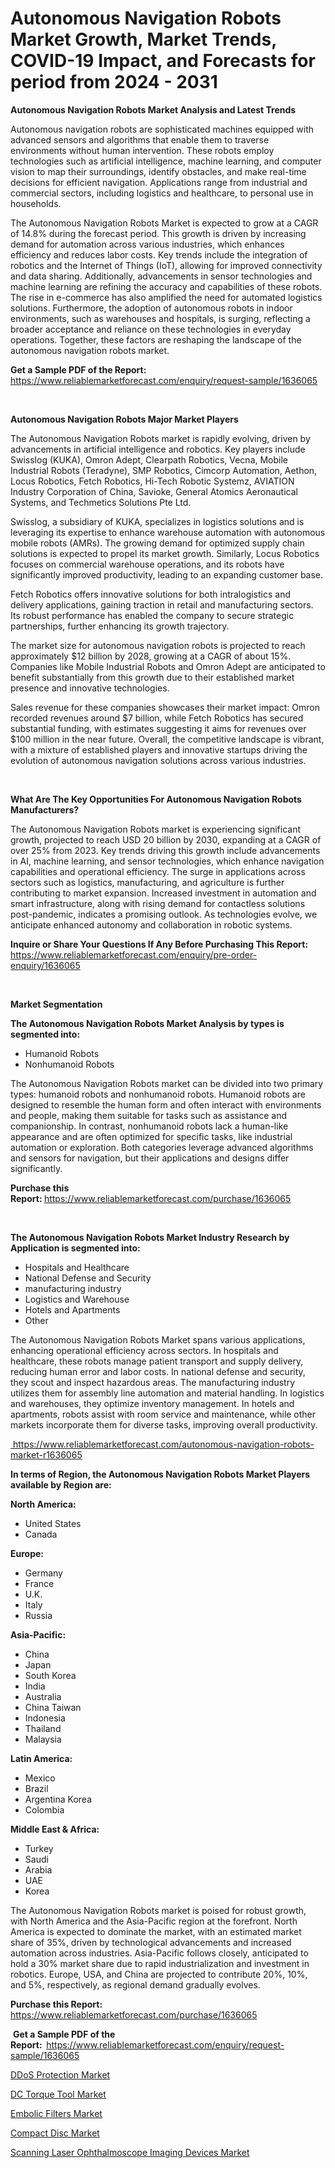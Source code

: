 <p><h1>Autonomous Navigation Robots Market Growth, Market Trends, COVID-19 Impact, and Forecasts for period from 2024 - 2031</h1></p><p><strong>Autonomous Navigation Robots Market Analysis and Latest Trends</strong></p>
<p><p>Autonomous navigation robots are sophisticated machines equipped with advanced sensors and algorithms that enable them to traverse environments without human intervention. These robots employ technologies such as artificial intelligence, machine learning, and computer vision to map their surroundings, identify obstacles, and make real-time decisions for efficient navigation. Applications range from industrial and commercial sectors, including logistics and healthcare, to personal use in households.</p><p>The Autonomous Navigation Robots Market is expected to grow at a CAGR of 14.8% during the forecast period. This growth is driven by increasing demand for automation across various industries, which enhances efficiency and reduces labor costs. Key trends include the integration of robotics and the Internet of Things (IoT), allowing for improved connectivity and data sharing. Additionally, advancements in sensor technologies and machine learning are refining the accuracy and capabilities of these robots. The rise in e-commerce has also amplified the need for automated logistics solutions. Furthermore, the adoption of autonomous robots in indoor environments, such as warehouses and hospitals, is surging, reflecting a broader acceptance and reliance on these technologies in everyday operations. Together, these factors are reshaping the landscape of the autonomous navigation robots market.</p></p>
<p><strong>Get a Sample PDF of the Report:&nbsp;</strong> <a href="https://www.reliablemarketforecast.com/enquiry/request-sample/1636065">https://www.reliablemarketforecast.com/enquiry/request-sample/1636065</a></p>
<p>&nbsp;</p>
<p><strong>Autonomous Navigation Robots Major Market Players</strong></p>
<p><p>The Autonomous Navigation Robots market is rapidly evolving, driven by advancements in artificial intelligence and robotics. Key players include Swisslog (KUKA), Omron Adept, Clearpath Robotics, Vecna, Mobile Industrial Robots (Teradyne), SMP Robotics, Cimcorp Automation, Aethon, Locus Robotics, Fetch Robotics, Hi-Tech Robotic Systemz, AVIATION Industry Corporation of China, Savioke, General Atomics Aeronautical Systems, and Techmetics Solutions Pte Ltd.</p><p>Swisslog, a subsidiary of KUKA, specializes in logistics solutions and is leveraging its expertise to enhance warehouse automation with autonomous mobile robots (AMRs). The growing demand for optimized supply chain solutions is expected to propel its market growth. Similarly, Locus Robotics focuses on commercial warehouse operations, and its robots have significantly improved productivity, leading to an expanding customer base.</p><p>Fetch Robotics offers innovative solutions for both intralogistics and delivery applications, gaining traction in retail and manufacturing sectors. Its robust performance has enabled the company to secure strategic partnerships, further enhancing its growth trajectory.</p><p>The market size for autonomous navigation robots is projected to reach approximately $12 billion by 2028, growing at a CAGR of about 15%. Companies like Mobile Industrial Robots and Omron Adept are anticipated to benefit substantially from this growth due to their established market presence and innovative technologies.</p><p>Sales revenue for these companies showcases their market impact: Omron recorded revenues around $7 billion, while Fetch Robotics has secured substantial funding, with estimates suggesting it aims for revenues over $100 million in the near future. Overall, the competitive landscape is vibrant, with a mixture of established players and innovative startups driving the evolution of autonomous navigation solutions across various industries.</p></p>
<p>&nbsp;</p>
<p><strong>What Are The Key Opportunities For Autonomous Navigation Robots Manufacturers?</strong></p>
<p><p>The Autonomous Navigation Robots market is experiencing significant growth, projected to reach USD 20 billion by 2030, expanding at a CAGR of over 25% from 2023. Key trends driving this growth include advancements in AI, machine learning, and sensor technologies, which enhance navigation capabilities and operational efficiency. The surge in applications across sectors such as logistics, manufacturing, and agriculture is further contributing to market expansion. Increased investment in automation and smart infrastructure, along with rising demand for contactless solutions post-pandemic, indicates a promising outlook. As technologies evolve, we anticipate enhanced autonomy and collaboration in robotic systems.</p></p>
<p><strong>Inquire or Share Your Questions If Any Before Purchasing This Report:</strong> <a href="https://www.reliablemarketforecast.com/enquiry/pre-order-enquiry/1636065">https://www.reliablemarketforecast.com/enquiry/pre-order-enquiry/1636065</a></p>
<p>&nbsp;</p>
<p><strong>Market Segmentation</strong></p>
<p><strong>The Autonomous Navigation Robots Market Analysis by types is segmented into:</strong></p>
<p><ul><li>Humanoid Robots</li><li>Nonhumanoid Robots</li></ul></p>
<p><p>The Autonomous Navigation Robots market can be divided into two primary types: humanoid robots and nonhumanoid robots. Humanoid robots are designed to resemble the human form and often interact with environments and people, making them suitable for tasks such as assistance and companionship. In contrast, nonhumanoid robots lack a human-like appearance and are often optimized for specific tasks, like industrial automation or exploration. Both categories leverage advanced algorithms and sensors for navigation, but their applications and designs differ significantly.</p></p>
<p><strong>Purchase this Report:&nbsp;</strong><a href="https://www.reliablemarketforecast.com/purchase/1636065">https://www.reliablemarketforecast.com/purchase/1636065</a></p>
<p>&nbsp;</p>
<p><strong>The Autonomous Navigation Robots Market Industry Research by Application is segmented into:</strong></p>
<p><ul><li>Hospitals and Healthcare</li><li>National Defense and Security</li><li>manufacturing industry</li><li>Logistics and Warehouse</li><li>Hotels and Apartments</li><li>Other</li></ul></p>
<p><p>The Autonomous Navigation Robots Market spans various applications, enhancing operational efficiency across sectors. In hospitals and healthcare, these robots manage patient transport and supply delivery, reducing human error and labor costs. In national defense and security, they scout and inspect hazardous areas. The manufacturing industry utilizes them for assembly line automation and material handling. In logistics and warehouses, they optimize inventory management. In hotels and apartments, robots assist with room service and maintenance, while other markets incorporate them for diverse tasks, improving overall productivity.</p></p>
<p><a href="https://www.reliablemarketforecast.com/autonomous-navigation-robots-market-r1636065">&nbsp;https://www.reliablemarketforecast.com/autonomous-navigation-robots-market-r1636065</a></p>
<p><strong>In terms of Region, the Autonomous Navigation Robots Market Players available by Region are:</strong></p>
<p>
    <p> <strong> North America: </strong>
        <ul>
            <li>United States</li>
            <li>Canada</li>
        </ul>
        </p> 
    <p> <strong> Europe: </strong>
        <ul>
            <li>Germany</li>
            <li>France</li>
            <li>U.K.</li>
            <li>Italy</li>
            <li>Russia</li>
        </ul>
        </p> 
    <p> <strong> Asia-Pacific: </strong>
        <ul>
            <li>China</li>
            <li>Japan</li>
            <li>South Korea</li>
            <li>India</li>
            <li>Australia</li>
            <li>China Taiwan</li>
            <li>Indonesia</li>
            <li>Thailand</li>
            <li>Malaysia</li>
        </ul>
        </p> 
    <p> <strong> Latin America: </strong>
        <ul>
            <li>Mexico</li>
            <li>Brazil</li>
            <li>Argentina Korea</li>
            <li>Colombia</li>
        </ul>
        </p> 
    <p> <strong> Middle East & Africa: </strong>
        <ul>
            <li>Turkey</li>
            <li>Saudi</li>
            <li>Arabia</li>
            <li>UAE</li>
            <li>Korea</li>
        </ul>
    </p>
    </p>
<p><p>The Autonomous Navigation Robots market is poised for robust growth, with North America and the Asia-Pacific region at the forefront. North America is expected to dominate the market, with an estimated market share of 35%, driven by technological advancements and increased automation across industries. Asia-Pacific follows closely, anticipated to hold a 30% market share due to rapid industrialization and investment in robotics. Europe, USA, and China are projected to contribute 20%, 10%, and 5%, respectively, as regional demand gradually evolves.</p></p>
<p><strong>Purchase this Report: </strong><a href="https://www.reliablemarketforecast.com/purchase/1636065">https://www.reliablemarketforecast.com/purchase/1636065</a></p>
<p>&nbsp;<strong>Get a Sample PDF of the Report:&nbsp;&nbsp;</strong><a href="https://www.reliablemarketforecast.com/enquiry/request-sample/1636065">https://www.reliablemarketforecast.com/enquiry/request-sample/1636065</a></p>
<p><strong></strong></p>
<p><p><a href="https://www.linkedin.com/pulse/role-ddos-protection-market-applications-mobiledate-centergovernment-bg4ie?trackingId=syRnFG1RQS6k%2FnwYdWHfbg%3D%3D">DDoS Protection Market</a></p><p><a href="https://www.linkedin.com/pulse/dc-torque-tool-market-evolution-global-trends-regional-dynamics-6bobf?trackingId=TGXCZIufRVuvsDRjfDFFCQ%3D%3D">DC Torque Tool Market</a></p><p><a href="https://github.com/dringals/Market-Research-Report-List-6/blob/main/embolic-filters-market.md">Embolic Filters Market</a></p><p><a href="https://issuu.com/reportprime-2/docs/compact-disc-market-size-2030.pptx_1acbd2cb36a436">Compact Disc Market</a></p><p><a href="https://medium.com/@waynewood21/unlocking-growth-potential-market-strategic-analysis-of-scanning-laser-ophthalmoscope-imaging-870316c652bb">Scanning Laser Ophthalmoscope Imaging Devices Market</a></p></p>